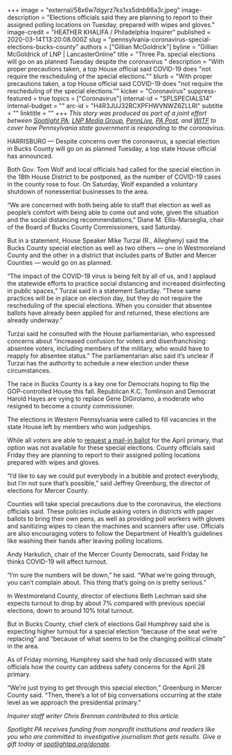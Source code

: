+++
image = "external/58x6w7dgyrz7ks1xs5dnb86a3r.jpeg"
image-description = "Elections officials said they are planning to report to their assigned polling locations on Tuesday, prepared with wipes and gloves."
image-credit = "HEATHER KHALIFA / Philadelphia Inquirer"
published = 2020-03-14T13:20:08.000Z
slug = "pennsylvania-coronavirus-special-elections-bucks-county"
authors = ["Gillian McGoldrick"]
byline = "Gillian McGoldrick of LNP | LancasterOnline"
title = "Three Pa. special elections will go on as planned Tuesday despite the coronavirus "
description = "With proper precautions taken, a top House official said COVID-19 does \"not require the rescheduling of the special elections.\""
blurb = "With proper precautions taken, a top House official said COVID-19 does \"not require the rescheduling of the special elections.\""
kicker = "Coronavirus"
suppress-featured = true
topics = ["Coronavirus"]
internal-id = "SPLSPECIALS14"
internal-budget = ""
arc-id = "H4R3JUJ32RCXPFHWVNWZ6ZLLRI"
subtitle = ""
linktitle = ""
+++
*This story was produced as part of a joint effort between [Spotlight PA](https://www.spotlightpa.org/), [LNP Media Group](https://lancasteronline.com/), [PennLive](https://www.pennlive.com/), [PA Post](https://papost.org/), and [WITF](https://www.witf.org/) to cover how Pennsylvania state government is responding to the coronavirus.*

HARRISBURG — Despite concerns over the coronavirus, a special election in Bucks County will go on as planned Tuesday, a top state House official has announced.

Both Gov. Tom Wolf and local officials had called for the special election in the 18th House District to be postponed, as the number of COVID-19 cases in the county rose to four. On Saturday, Wolf expanded a voluntary shutdown of nonessential businesses to the area.

“We are concerned with both being able to staff that election as well as people’s comfort with being able to come out and vote, given the situation and the social distancing recommendations," Diane M. Ellis-Marseglia, chair of the Board of Bucks County Commissioners, said Saturday.

But in a statement, House Speaker Mike Turzai (R., Allegheny) said the Bucks County special election as well as two others — one in Westmoreland County and the other in a district that includes parts of Butler and Mercer Counties — would go on as planned.

“The impact of the COVID-19 virus is being felt by all of us, and I applaud the statewide efforts to practice social distancing and increased disinfecting in public spaces,” Turzai said in a statement Saturday. "These same practices will be in place on election day, but they do not require the rescheduling of the special elections. When you consider that absentee ballots have already been applied for and returned, these elections are already underway.”

Turzai said he consulted with the House parliamentarian, who expressed concerns about “increased confusion for voters and disenfranchising absentee voters, including members of the military, who would have to reapply for absentee status.” The parliamentarian also said it’s unclear if Turzai has the authority to schedule a new election under these circumstances.

The race in Bucks County is a key one for Democrats hoping to flip the GOP-controlled House this fall. Republican K.C. Tomlinson and Democrat Harold Hayes are vying to replace Gene DiGirolamo, a moderate who resigned to become a county commissioner.

The elections in Western Pennsylvania were called to fill vacancies in the state House left by members who won judgeships.

While all voters are able to [request a mail-in ballot](https://www.votespa.com/Voting-in-PA/Pages/Mail-and-Absentee-Ballot.aspx) for the April primary, that option was not available for these special elections. County officials said Friday they are planning to report to their assigned polling locations prepared with wipes and gloves.

“I’d like to say we could put everybody in a bubble and protect everybody, but I’m not sure that’s possible,” said Jeffrey Greenburg, the director of elections for Mercer County.

Counties will take special precautions due to the coronavirus, the elections officials said. These policies include asking voters in districts with paper ballots to bring their own pens, as well as providing poll workers with gloves and sanitizing wipes to clean the machines and scanners after use. Officials are also encouraging voters to follow the Department of Health’s guidelines like washing their hands after leaving polling locations.

Andy Harkulich, chair of the Mercer County Democrats, said Friday he thinks COVID-19 will affect turnout.

“I’m sure the numbers will be down,” he said. “What we’re going through, you can’t complain about. This thing that’s going on is pretty serious.”

In Westmoreland County, director of elections Beth Lechman said she expects turnout to drop by about 7% compared with previous special elections, down to around 10% total turnout.

But in Bucks County, chief clerk of elections Gail Humphrey said she is expecting higher turnout for a special election “because of the seat we’re replacing” and “because of what seems to be the changing political climate” in the area.

As of Friday morning, Humphrey said she had only discussed with state officials how the county can address safety concerns for the April 28 primary.

“We’re just trying to get through this special election,” Greenburg in Mercer County said. “Then, there’s a lot of big conversations occurring at the state level as we approach the presidential primary.”

*Inquirer staff writer Chris Brennan contributed to this article.*

*Spotlight PA receives funding from nonprofit institutions and readers like you who are committed to investigative journalism that gets results. Give a gift today at [spotlightpa.org/donate](https://www.spotlightpa.org/donate).*
